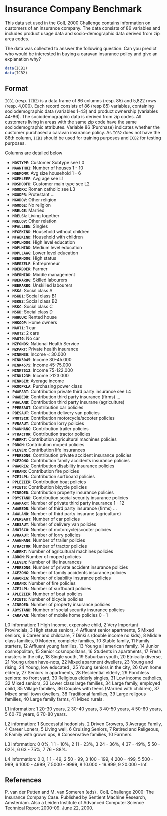 # Insurance Company Benchmark

This data set used in the CoIL 2000 Challenge contains information on customers of an insurance company. The data consists of 86 variables and includes product usage data and socio-demographic data derived from zip area codes.

The data was collected to answer the following question: Can you predict who would be interested in buying a caravan insurance policy and give an explanation why?

```r
data(ICB1)
data(ICB2)
```

## Format

`ICB1` (resp. `ICB2`) is a data frame of 86 columns (resp. 85) and 5,822 rows (resp. 4,000). Each record consists of 86 (resp 85) variables, containing sociodemographic data (variables 1-43) and product ownership (variables 44-86). The sociodemographic data is derived from zip codes. All customers living in areas with the same zip code have the same sociodemographic attributes. Variable 86 (Purchase) indicates whether the customer purchased a caravan insurance policy. As `ICB2` does not have the 86th column, `ICB1` should be used for training purposes and `ICB2` for testing purposes.

Columns are detailed below

- **`MOSTYPE`**: Customer Subtype see L0
- **`MAANTHUI`**: Number of houses 1 - 10
- **`MGEMOMV`**: Avg size household 1 - 6
- **`MGEMLEEF`**: Avg age see L1
- **`MOSHOOFD`**: Customer main type see L2
- **`MGODRK`**: Roman catholic see L3
- **`MGODPR`**: Protestant ...
- **`MGODOV`**: Other religion
- **`MGODGE`**: No religion
- **`MRELGE`**: Married
- **`MRELSA`**: Living together
- **`MRELOV`**: Other relation
- **`MFALLEEN`**: Singles
- **`MFGEKIND`**: Household without children
- **`MFWEKIND`**: Household with children
- **`MOPLHOOG`**: High level education
- **`MOPLMIDD`**: Medium level education
- **`MOPLLAAG`**: Lower level education
- **`MBERHOOG`**: High status
- **`MBERZELF`**: Entrepreneur
- **`MBERBOER`**: Farmer
- **`MBERMIDD`**: Middle management
- **`MBERARBG`**: Skilled labourers
- **`MBERARBO`**: Unskilled labourers
- **`MSKA`**: Social class A
- **`MSKB1`**: Social class B1
- **`MSKB2`**: Social class B2
- **`MSKC`**: Social class C
- **`MSKD`**: Social class D
- **`MHHUUR`**: Rented house
- **`MHKOOP`**: Home owners
- **`MAUT1`**: 1 car
- **`MAUT2`**: 2 cars
- **`MAUT0`**: No car
- **`MZFONDS`**: National Health Service
- **`MZPART`**: Private health insurance
- **`MINKM30`**: Income < 30.000
- **`MINK3045`**: Income 30-45.000
- **`MINK4575`**: Income 45-75.000
- **`MINK7512`**: Income 75-122.000
- **`MINK123M`**: Income >123.000
- **`MINKGEM`**: Average income
- **`MKOOPKLA`**: Purchasing power class
- **`PWAPART`**: Contribution private third party insurance see L4
- **`PWABEDR`**: Contribution third party insurance (firms) ...
- **`PWALAND`**: Contribution third party insurane (agriculture)
- **`PPERSAUT`**: Contribution car policies
- **`PBESAUT`**: Contribution delivery van policies
- **`PMOTSCO`**: Contribution motorcycle/scooter policies
- **`PVRAAUT`**: Contribution lorry policies
- **`PAANHANG`**: Contribution trailer policies
- **`PTRACTOR`**: Contribution tractor policies
- **`PWERKT`**: Contribution agricultural machines policies
- **`PBROM`**: Contribution moped policies
- **`PLEVEN`**: Contribution life insurances
- **`PPERSONG`**: Contribution private accident insurance policies
- **`PGEZONG`**: Contribution family accidents insurance policies
- **`PWAOREG`**: Contribution disability insurance policies
- **`PBRAND`**: Contribution fire policies
- **`PZEILPL`**: Contribution surfboard policies
- **`PPLEZIER`**: Contribution boat policies
- **`PFIETS`**: Contribution bicycle policies
- **`PINBOED`**: Contribution property insurance policies
- **`PBYSTAND`**: Contribution social security insurance policies
- **`AWAPART`**: Number of private third party insurance 1 - 12
- **`AWABEDR`**: Number of third party insurance (firms) ...
- **`AWALAND`**: Number of third party insurane (agriculture)
- **`APERSAUT`**: Number of car policies
- **`ABESAUT`**: Number of delivery van policies
- **`AMOTSCO`**: Number of motorcycle/scooter policies
- **`AVRAAUT`**: Number of lorry policies
- **`AAANHANG`**: Number of trailer policies
- **`ATRACTOR`**: Number of tractor policies
- **`AWERKT`**: Number of agricultural machines policies
- **`ABROM`**: Number of moped policies
- **`ALEVEN`**: Number of life insurances
- **`APERSONG`**: Number of private accident insurance policies
- **`AGEZONG`**: Number of family accidents insurance policies
- **`AWAOREG`**: Number of disability insurance policies
- **`ABRAND`**: Number of fire policies
- **`AZEILPL`**: Number of surfboard policies
- **`APLEZIER`**: Number of boat policies
- **`AFIETS`**: Number of bicycle policies
- **`AINBOED`**: Number of property insurance policies
- **`ABYSTAND`**: Number of social security insurance policies
- **`CARAVAN`**: Number of mobile home policies 0 - 1

L0 information: 1 High Income, expensive child, 2 Very Important Provincials, 3 High status seniors, 4 Affluent senior apartments, 5 Mixed seniors, 6 Career and childcare, 7 Dinki s (double income no kids), 8 Middle class families, 9 Modern, complete families, 10 Stable family, 11 Family starters, 12 Affluent young families, 13 Young all american family, 14 Junior cosmopolitan, 15 Senior cosmopolitans, 16 Students in apartments, 17 Fresh masters in the city, 18 Single youth, 19 Suburban youth, 20 Etnically diverse, 21 Young urban have-nots, 22 Mixed apartment dwellers, 23 Young and rising, 24 Young, low educated , 25 Young seniors in the city, 26 Own home elderly, 27 Seniors in apartments, 28 Residential elderly, 29 Porchless seniors: no front yard, 30 Religious elderly singles, 31 Low income catholics, 32 Mixed seniors, 33 Lower class large families, 34 Large family, employed child, 35 Village families, 36 Couples with teens (Married with children), 37 Mixed small town dwellers, 38 Traditional families, 39 Large religous families, 40 Large family farms, 41 Mixed rurals.

L1 information: 1 20-30 years, 2 30-40 years, 3 40-50 years, 4 50-60 years, 5 60-70 years, 6 70-80 years.

L2 information: 1 Successful hedonists, 2 Driven Growers, 3 Average Family, 4 Career Loners, 5 Living well, 6 Cruising Seniors, 7 Retired and Religeous, 8 Family with grown ups, 9 Conservative families, 10 Farmers.

L3 information: 0 0%, 1 1 - 10%, 2 11 - 23%, 3 24 - 36%, 4 37 - 49%, 5 50 - 62%, 6 63 - 75%, 7 76 - 88%.

L4 information: 0 0, 1 1 - 49, 2 50 - 99, 3 100 - 199, 4 200 - 499, 5 500 - 999, 6 1000 - 4999, 7 5000 - 9999, 8 10.000 - 19.999, 9 20.000 - Inf.

## References

P. van der Putten and M. van Someren (eds) . CoIL Challenge 2000: The Insurance Company Case. Published by Sentient Machine Research, Amsterdam. Also a Leiden Institute of Advanced Computer Science Technical Report 2000-09. June 22, 2000.

 
